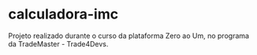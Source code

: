 # calculadora-imc
Projeto realizado durante o curso da plataforma Zero ao Um, no programa da TradeMaster - Trade4Devs.
